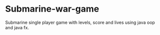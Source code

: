 # Submarine-war-game
Submarine single player game with levels, score and lives using java oop and java fx.
